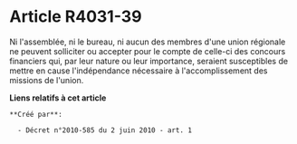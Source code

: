 # Article R4031-39

Ni l'assemblée, ni le bureau, ni aucun des membres d'une union régionale ne peuvent solliciter ou accepter pour le compte de
celle-ci des concours financiers qui, par leur nature ou leur importance, seraient susceptibles de mettre en cause
l'indépendance nécessaire à l'accomplissement des missions de l'union.

**Liens relatifs à cet article**

	**Créé par**:

	  - Décret n°2010-585 du 2 juin 2010 - art. 1
